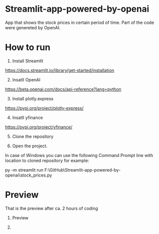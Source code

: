 # Streamlit-app-powered-by-openai
 
App that shows the stock prices in certain period of time. Part of the code were genereted by OpenAI. 

# How to run

1. Install Streamlit 

https://docs.streamlit.io/library/get-started/installation

2. Insatll OpenAI

https://beta.openai.com/docs/api-reference?lang=python

3. Install plotly.express

https://pypi.org/project/plotly-express/

4. Insatll yfinance

https://pypi.org/project/yfinance/

5. Clone the repository

6. Open the project. 

In case of Windows you can use the following Command Prompt line with location to cloned repository for example:

py -m streamlit run F:\GitHub\Streamlit-app-powered-by-openai\stock_prices.py

# Preview

That is the preview after ca. 2 hours of coding

1. Preview



2. 

